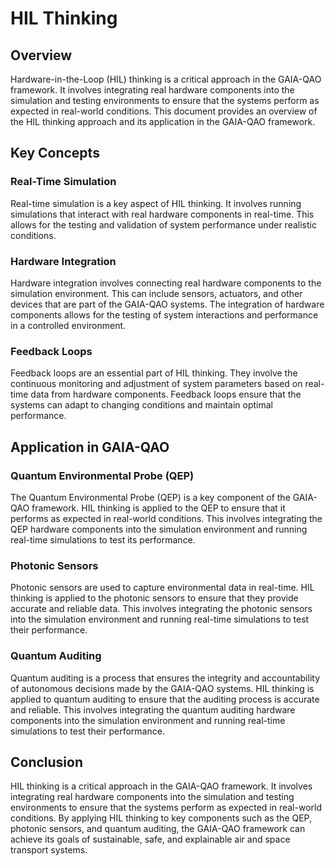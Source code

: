 # HIL Thinking

## Overview

Hardware-in-the-Loop (HIL) thinking is a critical approach in the GAIA-QAO framework. It involves integrating real hardware components into the simulation and testing environments to ensure that the systems perform as expected in real-world conditions. This document provides an overview of the HIL thinking approach and its application in the GAIA-QAO framework.

## Key Concepts

### Real-Time Simulation

Real-time simulation is a key aspect of HIL thinking. It involves running simulations that interact with real hardware components in real-time. This allows for the testing and validation of system performance under realistic conditions.

### Hardware Integration

Hardware integration involves connecting real hardware components to the simulation environment. This can include sensors, actuators, and other devices that are part of the GAIA-QAO systems. The integration of hardware components allows for the testing of system interactions and performance in a controlled environment.

### Feedback Loops

Feedback loops are an essential part of HIL thinking. They involve the continuous monitoring and adjustment of system parameters based on real-time data from hardware components. Feedback loops ensure that the systems can adapt to changing conditions and maintain optimal performance.

## Application in GAIA-QAO

### Quantum Environmental Probe (QEP)

The Quantum Environmental Probe (QEP) is a key component of the GAIA-QAO framework. HIL thinking is applied to the QEP to ensure that it performs as expected in real-world conditions. This involves integrating the QEP hardware components into the simulation environment and running real-time simulations to test its performance.

### Photonic Sensors

Photonic sensors are used to capture environmental data in real-time. HIL thinking is applied to the photonic sensors to ensure that they provide accurate and reliable data. This involves integrating the photonic sensors into the simulation environment and running real-time simulations to test their performance.

### Quantum Auditing

Quantum auditing is a process that ensures the integrity and accountability of autonomous decisions made by the GAIA-QAO systems. HIL thinking is applied to quantum auditing to ensure that the auditing process is accurate and reliable. This involves integrating the quantum auditing hardware components into the simulation environment and running real-time simulations to test their performance.

## Conclusion

HIL thinking is a critical approach in the GAIA-QAO framework. It involves integrating real hardware components into the simulation and testing environments to ensure that the systems perform as expected in real-world conditions. By applying HIL thinking to key components such as the QEP, photonic sensors, and quantum auditing, the GAIA-QAO framework can achieve its goals of sustainable, safe, and explainable air and space transport systems.

